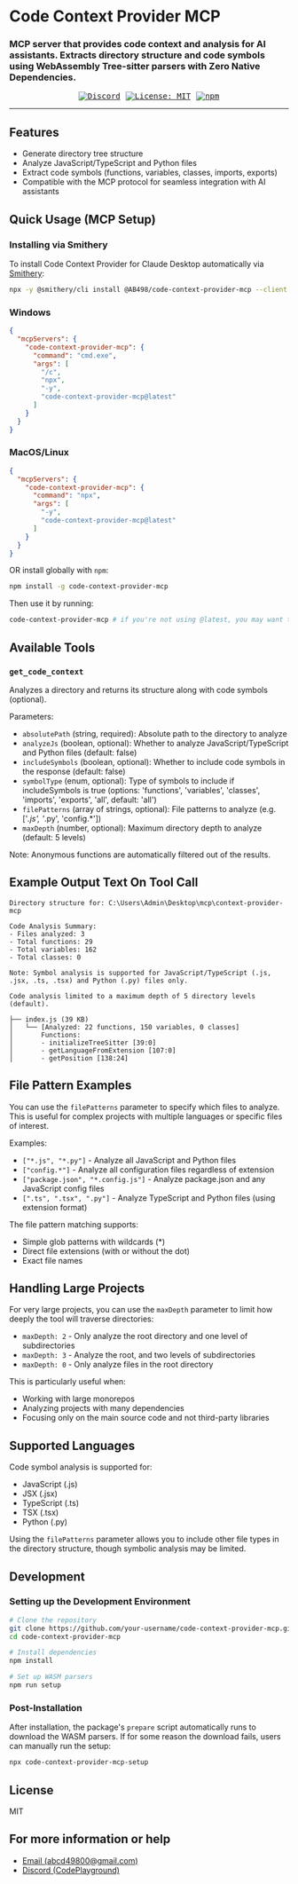 # Code Context Provider MCP

### MCP server that provides code context and analysis for AI assistants. Extracts directory structure and code symbols using WebAssembly Tree-sitter parsers with Zero Native Dependencies.

<div style="text-align:center;font-family: monospace; display: flex; align-items: center; justify-content: center; width: 100%; gap: 10px">
        <a href="https://discord.gg/ZeeqSBpjU2"><img src="https://img.shields.io/discord/1095854826786668545" alt="Discord"></a>
        <a href="https://img.shields.io/badge/License-MIT-yellow.svg"><img
                src="https://img.shields.io/badge/License-MIT-yellow.svg" alt="License: MIT"></a>
        <a href="https://www.npmjs.com/package/code-context-provider-mcp"><img src="https://img.shields.io/npm/v/code-context-provider-mcp" alt="npm"></a>
</div>

---

## Features

- Generate directory tree structure
- Analyze JavaScript/TypeScript and Python files
- Extract code symbols (functions, variables, classes, imports, exports)
- Compatible with the MCP protocol for seamless integration with AI assistants

## Quick Usage (MCP Setup)

### Installing via Smithery

To install Code Context Provider for Claude Desktop automatically via [Smithery](https://smithery.ai/server/@AB498/code-context-provider-mcp):

```bash
npx -y @smithery/cli install @AB498/code-context-provider-mcp --client claude
```

### Windows

```json
{
  "mcpServers": {
    "code-context-provider-mcp": {
      "command": "cmd.exe",
      "args": [
        "/c",
        "npx",
        "-y",
        "code-context-provider-mcp@latest"
      ]
    }
  }
}
```

### MacOS/Linux

```json
{
  "mcpServers": {
    "code-context-provider-mcp": {
      "command": "npx",
      "args": [
        "-y",
        "code-context-provider-mcp@latest"
      ]
    }
  }
}
```

OR install globally with `npm`:
```bash
npm install -g code-context-provider-mcp
```
Then use it by running:
```bash
code-context-provider-mcp # if you're not using @latest, you may want to clear the cache for latest version using `Remove-Item -Path "$env:LOCALAPPDATA\npm-cache\_npx" -Recurse -Force` for windows and `rm -rf ~/.npm/_npx` for linux/macos
```

## Available Tools

### `get_code_context`

Analyzes a directory and returns its structure along with code symbols (optional).

Parameters:
- `absolutePath` (string, required): Absolute path to the directory to analyze
- `analyzeJs` (boolean, optional): Whether to analyze JavaScript/TypeScript and Python files (default: false)
- `includeSymbols` (boolean, optional): Whether to include code symbols in the response (default: false)
- `symbolType` (enum, optional): Type of symbols to include if includeSymbols is true (options: 'functions', 'variables', 'classes', 'imports', 'exports', 'all', default: 'all')
- `filePatterns` (array of strings, optional): File patterns to analyze (e.g. ['*.js', '*.py', 'config.*'])
- `maxDepth` (number, optional): Maximum directory depth to analyze (default: 5 levels)

Note: Anonymous functions are automatically filtered out of the results.

## Example Output Text On Tool Call

```
Directory structure for: C:\Users\Admin\Desktop\mcp\context-provider-mcp

Code Analysis Summary:
- Files analyzed: 3
- Total functions: 29
- Total variables: 162
- Total classes: 0

Note: Symbol analysis is supported for JavaScript/TypeScript (.js, .jsx, .ts, .tsx) and Python (.py) files only.

Code analysis limited to a maximum depth of 5 directory levels (default).

├── index.js (39 KB)
│   └── [Analyzed: 22 functions, 150 variables, 0 classes]
│       Functions:
│       - initializeTreeSitter [39:0]
│       - getLanguageFromExtension [107:0]
│       - getPosition [138:24]
```


## File Pattern Examples

You can use the `filePatterns` parameter to specify which files to analyze. This is useful for complex projects with multiple languages or specific files of interest.

Examples:
- `["*.js", "*.py"]` - Analyze all JavaScript and Python files
- `["config.*"]` - Analyze all configuration files regardless of extension
- `["package.json", "*.config.js"]` - Analyze package.json and any JavaScript config files
- `[".ts", ".tsx", ".py"]` - Analyze TypeScript and Python files (using extension format)

The file pattern matching supports:
- Simple glob patterns with wildcards (*)
- Direct file extensions (with or without the dot)
- Exact file names

## Handling Large Projects

For very large projects, you can use the `maxDepth` parameter to limit how deeply the tool will traverse directories:

- `maxDepth: 2` - Only analyze the root directory and one level of subdirectories
- `maxDepth: 3` - Analyze the root, and two levels of subdirectories
- `maxDepth: 0` - Only analyze files in the root directory

This is particularly useful when:
- Working with large monorepos
- Analyzing projects with many dependencies
- Focusing only on the main source code and not third-party libraries

## Supported Languages

Code symbol analysis is supported for:
- JavaScript (.js)
- JSX (.jsx)
- TypeScript (.ts)
- TSX (.tsx)
- Python (.py)

Using the `filePatterns` parameter allows you to include other file types in the directory structure, though symbolic analysis may be limited.

## Development

### Setting up the Development Environment

```bash
# Clone the repository
git clone https://github.com/your-username/code-context-provider-mcp.git
cd code-context-provider-mcp

# Install dependencies
npm install

# Set up WASM parsers
npm run setup
```

### Post-Installation

After installation, the package's `prepare` script automatically runs to download the WASM parsers. If for some reason the download fails, users can manually run the setup:

```bash
npx code-context-provider-mcp-setup
```

## License

MIT

## For more information or help

- [Email (abcd49800@gmail.com)](mailto:abcd49800@gmail.com)
- [Discord (CodePlayground)](https://discord.gg/ZeeqSBpjU2)
